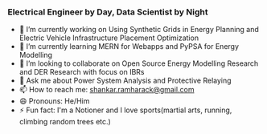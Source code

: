 ### Electrical Engineer by Day, Data Scientist by Night

- 🔭 I’m currently working on Using Synthetic Grids in Energy Planning and Electric Vehicle Infrastructure Placement Optimization
- 🌱 I’m currently learning MERN for Webapps and PyPSA for Energy Modelling
- 👯 I’m looking to collaborate on Open Source Energy Modelling Research and DER Research with focus on IBRs
- 💬 Ask me about Power System Analysis and Protective Relaying
- 📫 How to reach me: shankar.ramharack@gmail.com
- 😄 Pronouns: He/Him
- ⚡ Fun fact: I'm a Notioner and I love sports(martial arts, running, climbing random trees etc.)
